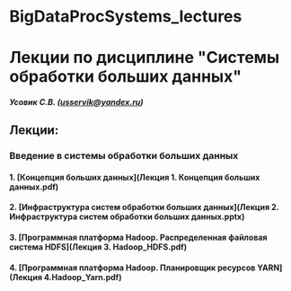 # BigDataProcSystems_lectures
Лекции по дисциплине "Системы обработки больших данных"
======================
##### Усовик С.В. (usservik@yandex.ru)
Лекции:
----
### Введение в системы обработки больших данных
#### 1. [Концепция больших данных](Лекция 1. Концепция больших данных.pdf)
#### 2. [Инфраструктура систем обработки больших данных](Лекция 2. Инфраструктура систем обработки больших данных.pptx)
#### 3. [Программная платформа Hadoop. Распределенная файловая система HDFS](Лекция 3. Hadoop_HDFS.pdf) 
#### 4. [Программная платформа Hadoop. Планировщик ресурсов YARN](Лекция 4.Hadoop_Yarn.pdf)

